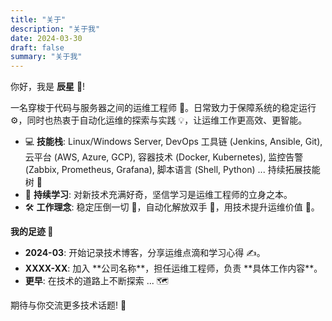 ```yaml
---
title: "关于"
description: "关于我"
date: 2024-03-30
draft: false
summary: "关于我"
---
```


你好，我是 **辰星** 👋!

一名穿梭于代码与服务器之间的运维工程师 🚀。日常致力于保障系统的稳定运行 ⚙️，同时也热衷于自动化运维的探索与实践 💡，让运维工作更高效、更智能。

* 💻  **技能栈**:  Linux/Windows Server, DevOps 工具链 (Jenkins, Ansible, Git),  云平台 (AWS, Azure, GCP), 容器技术 (Docker, Kubernetes), 监控告警 (Zabbix, Prometheus, Grafana), 脚本语言 (Shell, Python) ...  持续拓展技能树 🌳
* 🌱  **持续学习**:  对新技术充满好奇，坚信学习是运维工程师的立身之本。
* 🛠️  **工作理念**:  稳定压倒一切 🧱，自动化解放双手 🙌，用技术提升运维价值 🚀。

**我的足迹 👣**

* **2024-03**:  开始记录技术博客，分享运维点滴和学习心得 ✍️。
* **XXXX-XX**:  加入 \*\*公司名称\*\*，担任运维工程师，负责 \*\*具体工作内容\*\*。
* **更早**:  在技术的道路上不断探索 ... 🗺️

期待与你交流更多技术话题! 💬